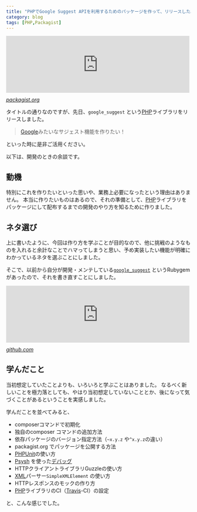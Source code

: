 ```yaml
---
title: "PHPでGoogle Suggest APIを利用するためのパッケージを作って、リリースした。"
category: blog
tags: [PHP,Packagist]
---
```

<p><iframe src="https://hatenablog-parts.com/embed?url=https%3A%2F%2Fpackagist.org%2Fpackages%2Fsatoryu%2Fgoogle_suggest" title="satoryu/google_suggest - Packagist" class="embed-card embed-webcard" scrolling="no" frameborder="0" style="display: block; width: 100%; height: 155px; max-width: 500px; margin: 10px 0px;"></iframe><cite class="hatena-citation"><a href="https://packagist.org/packages/satoryu/google_suggest">packagist.org</a></cite></p>

<p>タイトルの通りなのですが、先日、<code>google_suggest</code> という<a class="keyword" href="http://d.hatena.ne.jp/keyword/PHP">PHP</a>ライブラリをリリースしました。</p>

<blockquote><p><a class="keyword" href="http://d.hatena.ne.jp/keyword/Google">Google</a>みたいなサジェスト機能を作りたい！</p></blockquote>

<p>といった時に是非ご活用ください。</p>

<p>以下は、開発のときの余談です。</p>

<h2>動機</h2>

<p>特別にこれを作りたいといった思いや、業務上必要になったという理由はありません。
本当に作りたいものはあるので、それの準備として、<a class="keyword" href="http://d.hatena.ne.jp/keyword/PHP">PHP</a>ライブラリをパッケージにして配布するまでの開発のやり方を知るために作りました。</p>

<h2>ネタ選び</h2>

<p>上に書いたように、今回は作り方を学ぶことが目的なので、他に挑戦のようなものを入れると余計なことでハマってしまうと思い、予め実装したい機能が明確にわかっているネタを選ぶことにしました。</p>

<p>そこで、以前から自分が開発・メンテしている<a href="https://github.com/satoryu/google_suggest"><code>google_suggest</code></a> というRubygemがあったので、それを書き直すことにしました。</p>

<p><iframe src="https://hatenablog-parts.com/embed?url=https%3A%2F%2Fgithub.com%2Fsatoryu%2Fgoogle_suggest" title="satoryu/google_suggest" class="embed-card embed-webcard" scrolling="no" frameborder="0" style="display: block; width: 100%; height: 155px; max-width: 500px; margin: 10px 0px;"></iframe><cite class="hatena-citation"><a href="https://github.com/satoryu/google_suggest">github.com</a></cite></p>

<h2>学んだこと</h2>

<p>当初想定していたことよりも、いろいろと学ぶことはありました。
なるべく新しいことを極力落としても、やはり当初想定していないこととか、後になって気づくことがあるということを実感しました。</p>

<p>学んだことを並べてみると、</p>

<ul>
<li>composerコマンドで初期化</li>
<li>独自のcomposer コマンドの追加方法</li>
<li>依存パッケージのバージョン指定方法（<code>~x.y.z</code> や<code>^x.y.z</code>の違い）</li>
<li>packagist.org でパッケージを公開する方法</li>
<li><a class="keyword" href="http://d.hatena.ne.jp/keyword/PHPUnit">PHPUnit</a>の使い方</li>
<li><a href="https://github.com/bobthecow/psysh">Psysh</a> を使った<a class="keyword" href="http://d.hatena.ne.jp/keyword/%A5%C7%A5%D0%A5%C3%A5%B0">デバッグ</a></li>
<li>HTTPクライアントライブラリGuzzleの使い方</li>
<li><a class="keyword" href="http://d.hatena.ne.jp/keyword/XML">XML</a>パーサー<code>SimpleXMLElement</code> の使い方</li>
<li>HTTPレスポンスのモックの作り方</li>
<li><a class="keyword" href="http://d.hatena.ne.jp/keyword/PHP">PHP</a>ライブラリのCI（<a class="keyword" href="http://d.hatena.ne.jp/keyword/Travis">Travis</a>-CI）の設定</li>
</ul>


<p>と、こんな感じでした。</p>

